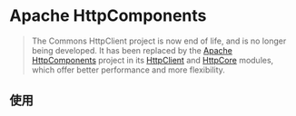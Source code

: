 # Apache HttpComponents

> The Commons HttpClient project is now end of life, and is no longer being developed. It has been replaced by the [Apache HttpComponents](http://hc.apache.org/) project in its [HttpClient](http://hc.apache.org/httpcomponents-client-ga) and [HttpCore](http://hc.apache.org/httpcomponents-core-ga/) modules, which offer better performance and more flexibility.

## 使用
